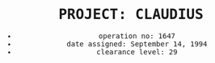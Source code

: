 <!DOCTYPE html> 
<html>
  <head>
    <title>Project: Claudius</title>
    <meta charset="utf8">
    <style>
      #info {
        text-align: center;
        font-family: monospace;
        }
    </style>
  </head>
  <body>
  <div id="info">
    <h1>PROJECT: CLAUDIUS</h1>
    <ul>
      <li>operation no: 1647</li>
      <li>date assigned: September 14, 1994</li>
      <li>clearance level: 29</li>
    </ul>
  </div>
  </body>
</html>
